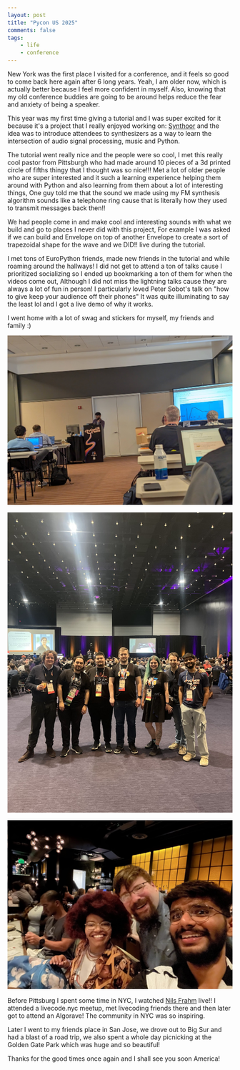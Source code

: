 ```yaml
---
layout: post
title: "Pycon US 2025"
comments: false
tags:
    - life
    - conference
---
```


New York was the first place I visited for a conference, and it feels so good to come back here again after 6 long years. Yeah, I am older now, which is actually better because I feel more confident in myself. Also, knowing that my old conference buddies are going to be around helps reduce the fear and anxiety of being a speaker.

This year was my first time giving a tutorial and I was super excited for it because it's a project that I really enjoyed working on: [Synthoor](https://github.com/Sangarshanan/synthoor) and the idea was to introduce attendees to synthesizers as a way to learn the intersection of audio signal processing, music and Python.

The tutorial went really nice and the people were so cool, I met this really cool pastor from Pittsburgh who had made around 10 pieces of a 3d printed circle of fifths thingy that I thought was so nice!!! Met a lot of older people who are super interested and it such a learning experience helping them around with Python and also learning from them about a lot of interesting things, One guy told me that the sound we made using my FM synthesis algorithm sounds like a telephone ring cause that is literally how they used to transmit messages back then!!


We had people come in and make cool and interesting sounds with what we build and go to places I never did with this project, For example I was asked if we can build and Envelope on top of another Envelope to create a sort of trapezoidal shape for the wave and we DID!! live during the tutorial.

I met tons of EuroPython friends, made new friends in the tutorial and while roaming around the hallways! I did not get to attend a ton of talks cause I prioritized socializing so I ended up bookmarking a ton of them for when the videos come out, Although I did not miss the lightning talks cause they are always a lot of fun in person! I particularly loved Peter Sobot's talk on "how to give keep your audience off their phones" It was quite illuminating to say the least lol and I got a live demo of why it works.

I went home with a lot of swag and stickers for myself, my friends and family :)

![algorave](/img/in-post/pyconus3.jpg)

![algorave](/img/in-post/pyconus1.jpg)

![algorave](/img/in-post/pyconus2.jpg)


Before Pittsburg I spent some time in NYC, I watched [Nils Frahm](https://www.nilsfrahm.com/) live!! I attended a livecode.nyc meetup, met livecoding friends there and then later got to attend an Algorave! The community in NYC was so inspiring.

Later I went to my friends place in San Jose, we drove out to Big Sur and had a blast of a road trip, we also spent a whole day picnicking at the Golden Gate Park which was huge and so beautiful!

Thanks for the good times once again and I shall see you soon America!
